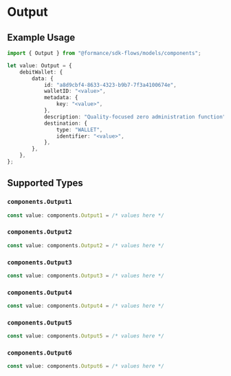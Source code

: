 # Output

## Example Usage

```typescript
import { Output } from "@formance/sdk-flows/models/components";

let value: Output = {
    debitWallet: {
        data: {
            id: "a8d9cbf4-8633-4323-b9b7-7f3a4100674e",
            walletID: "<value>",
            metadata: {
                key: "<value>",
            },
            description: "Quality-focused zero administration function",
            destination: {
                type: "WALLET",
                identifier: "<value>",
            },
        },
    },
};
```

## Supported Types

### `components.Output1`

```typescript
const value: components.Output1 = /* values here */
```

### `components.Output2`

```typescript
const value: components.Output2 = /* values here */
```

### `components.Output3`

```typescript
const value: components.Output3 = /* values here */
```

### `components.Output4`

```typescript
const value: components.Output4 = /* values here */
```

### `components.Output5`

```typescript
const value: components.Output5 = /* values here */
```

### `components.Output6`

```typescript
const value: components.Output6 = /* values here */
```

